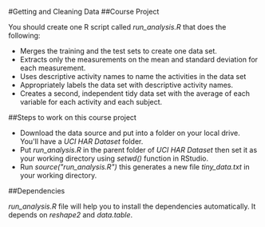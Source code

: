 #Getting and Cleaning Data
##Course Project

You should create one R script called *run_analysis.R* that does the following:

* Merges the training and the test sets to create one data set.
* Extracts only the measurements on the mean and standard deviation for each measurement.
* Uses descriptive activity names to name the activities in the data set
* Appropriately labels the data set with descriptive activity names.
* Creates a second, independent tidy data set with the average of each variable for each activity and each subject.

##Steps to work on this course project

* Download the data source and put into a folder on your local drive. You'll have a *UCI HAR Dataset* folder.
* Put *run_analysis.R* in the parent folder of *UCI HAR Dataset* then set it as your working directory using *setwd()* function in RStudio.
* Run *source("run_analysis.R")* this generates a new file *tiny_data.txt* in your working directory.

##Dependencies

*run_analysis.R* file will help you to install the dependencies automatically. It depends on *reshape2* and *data.table*.